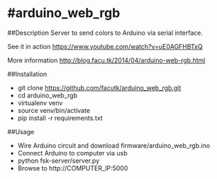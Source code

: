 #arduino_web_rgb
=======

##Description
Server to send colors to Arduino via serial interface.

See it in action https://www.youtube.com/watch?v=uE0AGFHBTxQ

More information http://blog.facu.tk/2014/04/arduino-web-rgb.html


##Installation
* git clone https://github.com/facutk/arduino_web_rgb.git
* cd arduino_web_rgb
* virtualenv venv
* source venv/bin/activate
* pip install -r requirements.txt

##Usage
* Wire Arduino circuit and download firmware/arduino_web_rgb.ino
* Connect Arduino to computer via usb
* python fsk-server/server.py
* Browse to http://COMPUTER_IP:5000
